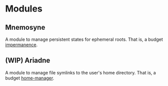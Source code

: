 # Modules

## Mnemosyne

A module to manage persistent states for ephemeral roots. That is, a budget [impermanence](https://github.com/nix-community/impermanence).

##

## (WIP) Ariadne

A module to manage file symlinks to the user's home directory. That is, a budget [home-manager](https://github.com/nix-community/home-manager).
